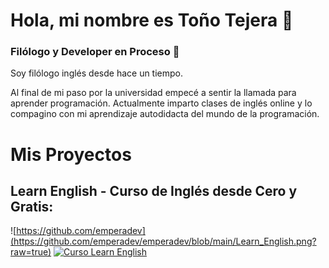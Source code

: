 # Hola, mi nombre es Toño Tejera 🤘
### Filólogo y Developer en Proceso 📖

Soy filólogo inglés desde hace un tiempo.

Al final de mi paso por la universidad empecé a sentir la llamada para aprender programación. Actualmente imparto clases de inglés online y lo compagino con mi aprendizaje autodidacta del mundo de la programación.

# Mis Proyectos

## Learn English - Curso de Inglés desde Cero y Gratis: 
![https://github.com/emperadev](https://github.com/emperadev/emperadev/blob/main/Learn_English.png?raw=true)
[![Curso Learn English](https://img.shields.io/github/stars/emperadev/learn-english?label=Curso%20Learn%20English&style=social)](https://github.com/emperadev/learn-english)
